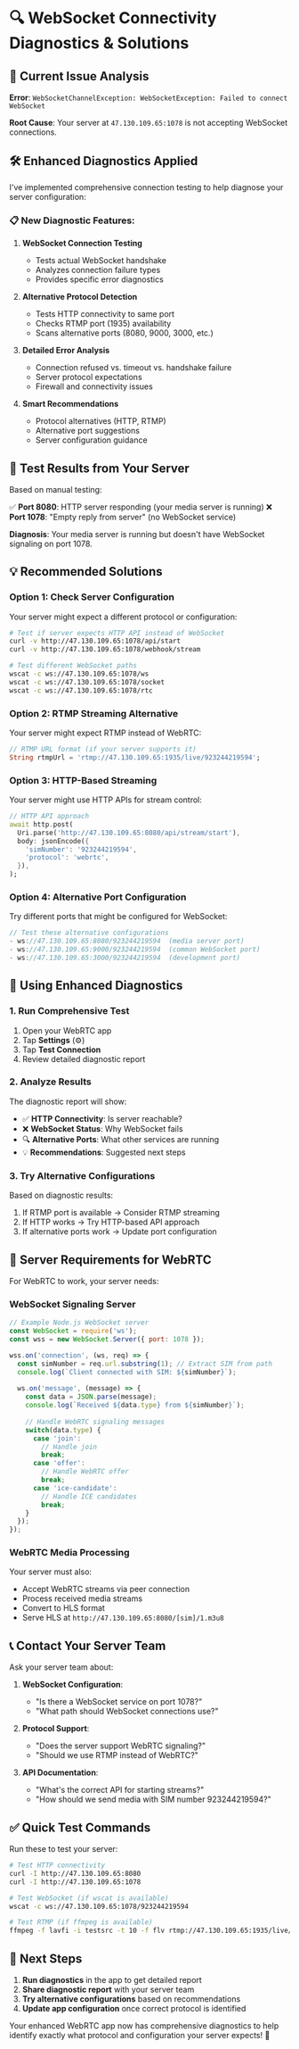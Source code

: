 # 🔍 WebSocket Connectivity Diagnostics & Solutions

## 🚫 **Current Issue Analysis**

**Error**: `WebSocketChannelException: WebSocketException: Failed to connect WebSocket`

**Root Cause**: Your server at `47.130.109.65:1078` is not accepting WebSocket connections.

## 🛠️ **Enhanced Diagnostics Applied**

I've implemented comprehensive connection testing to help diagnose your server configuration:

### **📋 New Diagnostic Features:**

1. **WebSocket Connection Testing**
   - Tests actual WebSocket handshake
   - Analyzes connection failure types
   - Provides specific error diagnostics

2. **Alternative Protocol Detection**
   - Tests HTTP connectivity to same port
   - Checks RTMP port (1935) availability
   - Scans alternative ports (8080, 9000, 3000, etc.)

3. **Detailed Error Analysis**
   - Connection refused vs. timeout vs. handshake failure
   - Server protocol expectations
   - Firewall and connectivity issues

4. **Smart Recommendations**
   - Protocol alternatives (HTTP, RTMP)
   - Alternative port suggestions
   - Server configuration guidance

## 🧪 **Test Results from Your Server**

Based on manual testing:

✅ **Port 8080**: HTTP server responding (your media server is running)
❌ **Port 1078**: "Empty reply from server" (no WebSocket service)

**Diagnosis**: Your media server is running but doesn't have WebSocket signaling on port 1078.

## 💡 **Recommended Solutions**

### **Option 1: Check Server Configuration**

Your server might expect a different protocol or configuration:

```bash
# Test if server expects HTTP API instead of WebSocket
curl -v http://47.130.109.65:1078/api/start
curl -v http://47.130.109.65:1078/webhook/stream

# Test different WebSocket paths
wscat -c ws://47.130.109.65:1078/ws
wscat -c ws://47.130.109.65:1078/socket
wscat -c ws://47.130.109.65:1078/rtc
```

### **Option 2: RTMP Streaming Alternative**

Your server might expect RTMP instead of WebRTC:

```dart
// RTMP URL format (if your server supports it)
String rtmpUrl = 'rtmp://47.130.109.65:1935/live/923244219594';
```

### **Option 3: HTTP-Based Streaming**

Your server might use HTTP APIs for stream control:

```dart
// HTTP API approach
await http.post(
  Uri.parse('http://47.130.109.65:8080/api/stream/start'),
  body: jsonEncode({
    'simNumber': '923244219594',
    'protocol': 'webrtc',
  }),
);
```

### **Option 4: Alternative Port Configuration**

Try different ports that might be configured for WebSocket:

```dart
// Test these alternative configurations
- ws://47.130.109.65:8080/923244219594  (media server port)
- ws://47.130.109.65:9000/923244219594  (common WebSocket port)
- ws://47.130.109.65:3000/923244219594  (development port)
```

## 🚀 **Using Enhanced Diagnostics**

### **1. Run Comprehensive Test**
1. Open your WebRTC app
2. Tap **Settings** (⚙️)
3. Tap **Test Connection**
4. Review detailed diagnostic report

### **2. Analyze Results**
The diagnostic report will show:
- ✅ **HTTP Connectivity**: Is server reachable?
- ❌ **WebSocket Status**: Why WebSocket fails
- 🔍 **Alternative Ports**: What other services are running
- 💡 **Recommendations**: Suggested next steps

### **3. Try Alternative Configurations**
Based on diagnostic results:
1. If RTMP port is available → Consider RTMP streaming
2. If HTTP works → Try HTTP-based API approach
3. If alternative ports work → Update port configuration

## 🔧 **Server Requirements for WebRTC**

For WebRTC to work, your server needs:

### **WebSocket Signaling Server**
```javascript
// Example Node.js WebSocket server
const WebSocket = require('ws');
const wss = new WebSocket.Server({ port: 1078 });

wss.on('connection', (ws, req) => {
  const simNumber = req.url.substring(1); // Extract SIM from path
  console.log(`Client connected with SIM: ${simNumber}`);
  
  ws.on('message', (message) => {
    const data = JSON.parse(message);
    console.log(`Received ${data.type} from ${simNumber}`);
    
    // Handle WebRTC signaling messages
    switch(data.type) {
      case 'join':
        // Handle join
        break;
      case 'offer':
        // Handle WebRTC offer
        break;
      case 'ice-candidate':
        // Handle ICE candidates
        break;
    }
  });
});
```

### **WebRTC Media Processing**
Your server must also:
- Accept WebRTC streams via peer connection
- Process received media streams
- Convert to HLS format
- Serve HLS at `http://47.130.109.65:8080/[sim]/1.m3u8`

## 📞 **Contact Your Server Team**

Ask your server team about:

1. **WebSocket Configuration**: 
   - "Is there a WebSocket service on port 1078?"
   - "What path should WebSocket connections use?"

2. **Protocol Support**:
   - "Does the server support WebRTC signaling?"
   - "Should we use RTMP instead of WebRTC?"

3. **API Documentation**:
   - "What's the correct API for starting streams?"
   - "How should we send media with SIM number 923244219594?"

## ✅ **Quick Test Commands**

Run these to test your server:

```bash
# Test HTTP connectivity
curl -I http://47.130.109.65:8080
curl -I http://47.130.109.65:1078

# Test WebSocket (if wscat is available)
wscat -c ws://47.130.109.65:1078/923244219594

# Test RTMP (if ffmpeg is available)
ffmpeg -f lavfi -i testsrc -t 10 -f flv rtmp://47.130.109.65:1935/live/923244219594
```

## 🎯 **Next Steps**

1. **Run diagnostics** in the app to get detailed report
2. **Share diagnostic report** with your server team
3. **Try alternative configurations** based on recommendations
4. **Update app configuration** once correct protocol is identified

Your enhanced WebRTC app now has comprehensive diagnostics to help identify exactly what protocol and configuration your server expects! 🎉
